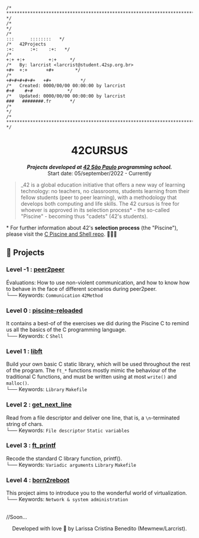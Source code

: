 ```
/* ****************************************************************************************** */
/*                                                                                            */
/*                                                                        :::      ::::::::   */
/*   42Projects                                                         :+:      :+:    :+:   */
/*                                                                    +:+ +:+         +:+     */
/*   By: larcrist <larcrist@student.42sp.org.br>                    +#+  +:+       +#+        */
/*                                                                +#+#+#+#+#+   +#+           */
/*   Created: 0000/00/00 00:00:00 by larcrist                          #+#    #+#             */
/*   Updated: 0000/00/00 00:00:00 by larcrist                         ###   ########.fr       */
/*                                                                                            */
/* ****************************************************************************************** */
```

<h1 align="center">
	42CURSUS
</h1>

<p align="center">
	<b><i>Projects developed at <a href="https://www.42sp.org.br/">42 São Paulo</a> programming school.</i></b><br>
	Start date: 05/september/2022 - Currently
</p>

> _42 is a global education initiative that offers a new way of learning technology: no teachers, no classrooms, students learning from their fellow students (peer to peer learning), with a methodology that develops both computing and life skills. The 42 cursus is free for whoever is approved in its selection process* - the so-called "Piscine" - becoming thus "cadets" (42's students).

  \* For further information about 42's **selection process** (the "Piscine"), please visit the [C Piscine and Shell repo](https://github.com/mewmewdevart/42SP_Piscina). 🏊🏿‍♀️
  
## 📁 Projects

### Level -1 : **[peer2peer ](p2p_101)**
  Évaluations: How to use non-violent communication, and how to know how to behave in the face of different scenarios during peer2peer. <br>
└── Keywords: `Communication` `42Method` 

### Level 0 : **[piscine-reloaded ](piscine_reloaded)**
  It contains a best-of of the exercises we did during the Piscine C to remind us all the basics of the C programming language.<br>
└── Keywords: `C` `Shell` 

### Level 1 : **[libft](https://github.com/mewmewdevart/libft)**
  Build your own basic C static library, which will be used throughout the rest of the program. The ```ft_*``` functions mostly mimic the behaviour of the traditional C functions, and must be written using at most ```write()``` and ```malloc()```. <br>
└── Keywords: `Library` `Makefile`

### Level 2 : **[get_next_line](https://github.com/mewmewdevart/get_next_line)**
  Read from a file descriptor and deliver one line, that is, a ```\n```-terminated string of chars. <br>
└── Keywords: `File descriptor` `Static variables`

### Level 3 : **[ft_printf](https://github.com/mewmewdevart/ft_printf)**
  Recode the standard C library function, printf(). <br>
└── Keywords: `Variadic arguments` `Library` `Makefile`

### Level 4 : **[born2reboot](https://github.com/mewmewdevart/born2reboot)**
This project aims to introduce you to the wonderful world of virtualization. <br>
└── Keywords: `Network & system administration` 

 
  <br>
//Soon...
  <br>
  <p align="center"> Developed with love 💜 by Larissa Cristina Benedito (Mewmew/Larcrist). </p>

